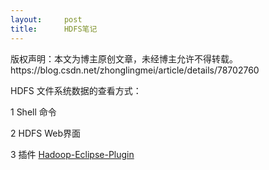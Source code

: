 ```yaml
---
layout:     post
title:      HDFS笔记
---
```

<div id="article_content" class="article_content clearfix csdn-tracking-statistics" data-pid="blog" data-mod="popu_307" data-dsm="post">
								<div class="article-copyright">
					版权声明：本文为博主原创文章，未经博主允许不得转载。					https://blog.csdn.net/zhonglingmei/article/details/78702760				</div>
								            <link rel="stylesheet" href="https://csdnimg.cn/release/phoenix/template/css/ck_htmledit_views-f76675cdea.css">
						<div class="htmledit_views" id="content_views">
                
<p>HDFS 文件系统数据的查看方式：</p>
<p>1 Shell 命令</p>
<p>2 HDFS Web界面</p>
<p>3 插件 <a href="http://https//github.com/winghc/hadoop2x-eclipse-plugin" rel="nofollow">
Hadoop-Eclipse-Plugin</a></p>
            </div>
                </div>